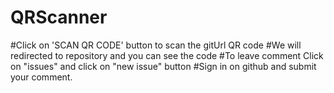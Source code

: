 # QRScanner

#Click on 'SCAN QR CODE' button to scan the gitUrl QR code 
#We will redirected to repository and you can see the code 
#To leave comment Click on "issues" and click on "new issue" button 
#Sign in on github and submit your comment.
